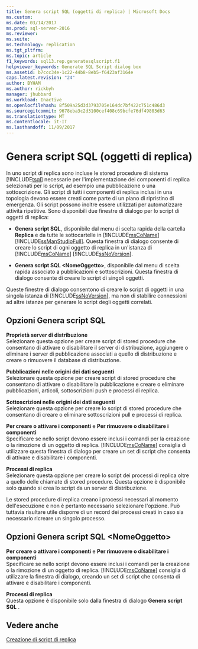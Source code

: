 ```yaml
---
title: Genera script SQL (oggetti di replica) | Microsoft Docs
ms.custom: 
ms.date: 03/14/2017
ms.prod: sql-server-2016
ms.reviewer: 
ms.suite: 
ms.technology: replication
ms.tgt_pltfrm: 
ms.topic: article
f1_keywords: sql13.rep.generatesqlscript.f1
helpviewer_keywords: Generate SQL Script dialog box
ms.assetid: b7ccc34e-1c22-44b8-8eb5-f6423af3164e
caps.latest.revision: "24"
author: BYHAM
ms.author: rickbyh
manager: jhubbard
ms.workload: Inactive
ms.openlocfilehash: 8f509a25d3d3793705e164dc7bf422c751c486d3
ms.sourcegitcommit: 9678eba3c2d3100cef408c69bcfe76df49803d63
ms.translationtype: MT
ms.contentlocale: it-IT
ms.lasthandoff: 11/09/2017
---
```

# <a name="generate-sql-script-replication-objects"></a>Genera script SQL (oggetti di replica)
  In uno script di replica sono incluse le stored procedure di sistema [!INCLUDE[tsql](../../includes/tsql-md.md)] necessarie per l'implementazione dei componenti di replica selezionati per lo script, ad esempio una pubblicazione o una sottoscrizione. Gli script di tutti i componenti di replica inclusi in una topologia devono essere creati come parte di un piano di ripristino di emergenza. Gli script possono inoltre essere utilizzati per automatizzare attività ripetitive. Sono disponibili due finestre di dialogo per lo script di oggetti di replica:  
  
-   **Genera script SQL**, disponibile dal menu di scelta rapida della cartella **Replica** e da tutte le sottocartelle in [!INCLUDE[msCoName](../../includes/msconame-md.md)] [!INCLUDE[ssManStudioFull](../../includes/ssmanstudiofull-md.md)]. Questa finestra di dialogo consente di creare lo script di ogni oggetto di replica in un'istanza di [!INCLUDE[msCoName](../../includes/msconame-md.md)] [!INCLUDE[ssNoVersion](../../includes/ssnoversion-md.md)].  
  
-   **Genera script SQL \<NomeOggetto>**, disponibile dal menu di scelta rapida associato a pubblicazioni e sottoscrizioni. Questa finestra di dialogo consente di creare lo script di singoli oggetti.  
  
 Queste finestre di dialogo consentono di creare lo script di oggetti in una singola istanza di [!INCLUDE[ssNoVersion](../../includes/ssnoversion-md.md)], ma non di stabilire connessioni ad altre istanze per generare lo script degli oggetti correlati.  
  
## <a name="generate-sql-script-options"></a>Opzioni Genera script SQL  
 **Proprietà server di distribuzione**  
 Selezionare questa opzione per creare script di stored procedure che consentano di attivare o disabilitare il server di distribuzione, aggiungere o eliminare i server di pubblicazione associati a quello di distribuzione e creare o rimuovere il database di distribuzione.  
  
 **Pubblicazioni nelle origini dei dati seguenti**  
 Selezionare questa opzione per creare script di stored procedure che consentano di attivare o disabilitare la pubblicazione e creare o eliminare pubblicazioni, articoli, sottoscrizioni push e processi di replica.  
  
 **Sottoscrizioni nelle origini dei dati seguenti**  
 Selezionare questa opzione per creare lo script di stored procedure che consentano di creare o eliminare sottoscrizioni pull e processi di replica.  
  
 **Per creare o attivare i componenti** e **Per rimuovere o disabilitare i componenti**  
 Specificare se nello script devono essere inclusi i comandi per la creazione o la rimozione di un oggetto di replica. [!INCLUDE[msCoName](../../includes/msconame-md.md)] consiglia di utilizzare questa finestra di dialogo per creare un set di script che consenta di attivare e disabilitare i componenti.  
  
 **Processi di replica**  
 Selezionare questa opzione per creare lo script dei processi di replica oltre a quello delle chiamate di stored procedure. Questa opzione è disponibile solo quando si crea lo script da un server di distribuzione.  
  
 Le stored procedure di replica creano i processi necessari al momento dell'esecuzione e non è pertanto necessario selezionare l'opzione. Può tuttavia risultare utile disporre di un record dei processi creati in caso sia necessario ricreare un singolo processo.  
  
## <a name="generate-sql-script-objectname-options"></a>Opzioni Genera script SQL \<NomeOggetto>  
 **Per creare o attivare i componenti** e **Per rimuovere o disabilitare i componenti**  
 Specificare se nello script devono essere inclusi i comandi per la creazione o la rimozione di un oggetto di replica. [!INCLUDE[msCoName](../../includes/msconame-md.md)] consiglia di utilizzare la finestra di dialogo, creando un set di script che consenta di attivare e disabilitare i componenti.  
  
 **Processi di replica**  
 Questa opzione è disponibile solo dalla finestra di dialogo **Genera script SQL** .  
  
## <a name="see-also"></a>Vedere anche  
 [Creazione di script di replica](../../relational-databases/replication/scripting-replication.md)  
  
  
